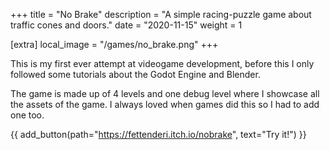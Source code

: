 +++
title = "No Brake"
description = "A simple racing-puzzle game about traffic cones and doors."
date = "2020-11-15"
weight = 1

[extra]
local_image = "/games/no_brake.png"
+++

This is my first ever attempt at videogame development, before this I only followed some tutorials about the Godot Engine and Blender.

The game is made up of 4 levels and one debug level where I showcase all the assets of the game. I always loved when games did this so I had to add one too.

{{ add_button(path="https://fettenderi.itch.io/nobrake", text="Try it!") }}